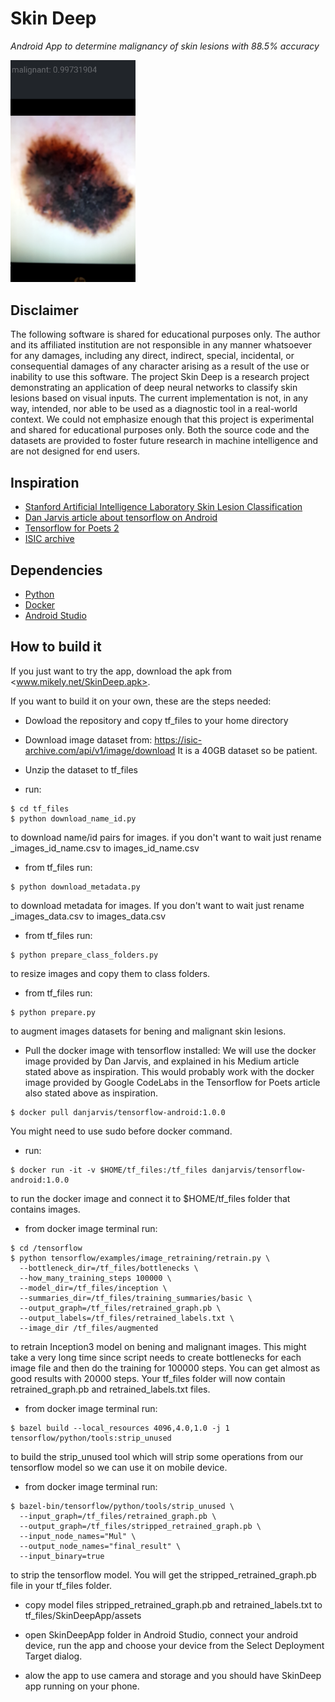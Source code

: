# Skin Deep
*Android App to determine malignancy of skin lesions with 88.5% accuracy*

<img src="Screenshot.png" width="200">


## Disclaimer

The following software is shared for educational purposes only. The author and its affiliated institution are not responsible in any manner whatsoever for any damages, including any direct, indirect, special, incidental, or consequential damages of any character arising as a result of the use or inability to use this software.
The project Skin Deep is a research project demonstrating an application of deep neural networks to classify  skin lesions based on visual inputs.
The current implementation is not, in any way, intended, nor able to be used as a diagnostic tool in a real-world context.
We could not emphasize enough that this project is experimental and shared for educational purposes only.
Both the source code and the datasets are provided to foster future research in machine intelligence and are not designed for end users.

## Inspiration

* [Stanford Artificial Intelligence Laboratory Skin Lesion Classification](https://www.nature.com/nature/journal/v542/n7639/full/nature21056.html) 
* [Dan Jarvis article about tensorflow on Android](https://medium.com/@daj/creating-an-image-classifier-on-android-using-tensorflow-part-3-215d61cb5fcd)
* [Tensorflow for Poets 2](https://codelabs.developers.google.com/codelabs/tensorflow-for-poets-2/)
* [ISIC archive](https://isic-archive.com)


## Dependencies

* [Python](www.python.org)
* [Docker](www.docker.com)
* [Android Studio](https://developer.android.com/studio/index.html)

## How to build it

If you just want to try the app, download the apk from <www.mikely.net/SkinDeep.apk>.

If you want to build it on your own, these are the steps needed:

* Dowload the repository and copy tf_files to your home directory

* Download image dataset from:
  <https://isic-archive.com/api/v1/image/download> It is a 40GB dataset so be patient.

* Unzip the dataset to tf_files 

* run:
```
$ cd tf_files
$ python download_name_id.py
```
to download name/id pairs for images. if you don't want to wait just rename
_images_id_name.csv to images_id_name.csv

* from tf_files run:
```
$ python download_metadata.py
```
to download metadata for images. If you don't want to wait just rename 
_images_data.csv to images_data.csv

* from tf_files run:
```
$ python prepare_class_folders.py
```
to resize images and copy them to class folders.

* from tf_files run:
```
$ python prepare.py 
```
to augment images datasets for bening and malignant skin lesions.

* Pull the docker image with tensorflow installed:
We will use the docker image provided by Dan Jarvis, and
explained in his Medium article stated above as inspiration.
This would probably work with the docker image provided
by Google CodeLabs in the Tensorflow for Poets article also
stated above as inspiration. 
```
$ docker pull danjarvis/tensorflow-android:1.0.0
```
You might need to use sudo before docker command.

* run: 
```
$ docker run -it -v $HOME/tf_files:/tf_files danjarvis/tensorflow-android:1.0.0
```
to run the docker image and connect it to $HOME/tf_files folder that contains images. 

* from docker image terminal run:
```
$ cd /tensorflow
$ python tensorflow/examples/image_retraining/retrain.py \
  --bottleneck_dir=/tf_files/bottlenecks \
  --how_many_training_steps 100000 \
  --model_dir=/tf_files/inception \
  --summaries_dir=/tf_files/training_summaries/basic \
  --output_graph=/tf_files/retrained_graph.pb \
  --output_labels=/tf_files/retrained_labels.txt \
  --image_dir /tf_files/augmented
```
to retrain Inception3 model on bening and malignant images.
This might take a very long time since script needs to create bottlenecks for each
image file and then do the training for 100000 steps.
You can get almost as good results with 20000 steps.
Your tf_files folder will now contain retrained_graph.pb and retrained_labels.txt files.

* from docker image terminal run:
```
$ bazel build --local_resources 4096,4.0,1.0 -j 1 tensorflow/python/tools:strip_unused
```
to build the strip_unused tool which will strip some operations from our tensorflow model
so we can use it on mobile device.

* from docker image terminal run:
```
$ bazel-bin/tensorflow/python/tools/strip_unused \
  --input_graph=/tf_files/retrained_graph.pb \
  --output_graph=/tf_files/stripped_retrained_graph.pb \
  --input_node_names="Mul" \
  --output_node_names="final_result" \
  --input_binary=true
```
to strip the tensorflow model.
You will get the stripped_retrained_graph.pb file in your tf_files folder.

* copy model files stripped_retrained_graph.pb and retrained_labels.txt to tf_files/SkinDeepApp/assets

* open SkinDeepApp folder in Android Studio, connect your android device,
run the app and choose your device from the Select Deployment Target dialog.

* alow the app to use camera and storage and you should have SkinDeep app running on your phone. 

